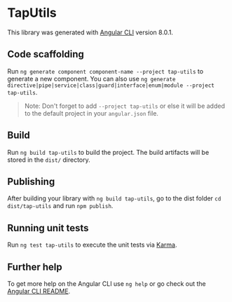 # TapUtils

This library was generated with [Angular CLI](https://github.com/angular/angular-cli) version 8.0.1.

## Code scaffolding

Run `ng generate component component-name --project tap-utils` to generate a new component. You can also use `ng generate directive|pipe|service|class|guard|interface|enum|module --project tap-utils`.
> Note: Don't forget to add `--project tap-utils` or else it will be added to the default project in your `angular.json` file. 

## Build

Run `ng build tap-utils` to build the project. The build artifacts will be stored in the `dist/` directory.

## Publishing

After building your library with `ng build tap-utils`, go to the dist folder `cd dist/tap-utils` and run `npm publish`.

## Running unit tests

Run `ng test tap-utils` to execute the unit tests via [Karma](https://karma-runner.github.io).

## Further help

To get more help on the Angular CLI use `ng help` or go check out the [Angular CLI README](https://github.com/angular/angular-cli/blob/master/README.md).
